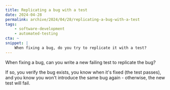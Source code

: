 ```yaml
---
title: Replicating a bug with a test
date: 2024-04-28
permalink: archive/2024/04/28/replicating-a-bug-with-a-test
tags:
    - software-development
    - automated-testing
cta: ~
snippet: |
    When fixing a bug, do you try to replicate it with a test?
---
```


When fixing a bug, can you write a new failing test to replicate the bug?

If so, you verify the bug exists, you know when it's fixed (the test passes), and you know you won't introduce the same bug again - otherwise, the new test will fail.
